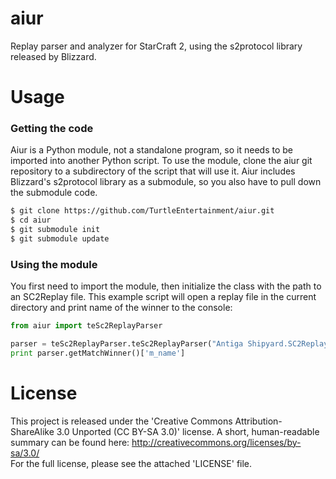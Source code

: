 aiur
====

Replay parser and analyzer for StarCraft 2, using the s2protocol library
released by Blizzard.

# Usage

### Getting the code

Aiur is a Python module, not a standalone program, so it needs to be imported
into another Python script. To use the module, clone the aiur git repository
to a subdirectory of the script that will use it. Aiur includes Blizzard's
s2protocol library as a submodule, so you also have to pull down the submodule
code.

```bash
$ git clone https://github.com/TurtleEntertainment/aiur.git
$ cd aiur
$ git submodule init
$ git submodule update
```

### Using the module

You first need to import the module, then initialize the class with the
path to an SC2Replay file.  This example script will open a replay file in
the current directory and print name of the winner to the console:

```python
from aiur import teSc2ReplayParser

parser = teSc2ReplayParser.teSc2ReplayParser("Antiga Shipyard.SC2Replay")
print parser.getMatchWinner()['m_name']
```

# License

This project is released under the 'Creative Commons Attribution-ShareAlike 3.0
Unported (CC BY-SA 3.0)' license. A short, human-readable summary can be found
here: http://creativecommons.org/licenses/by-sa/3.0/<br />
For the full license, please see the attached 'LICENSE' file.
